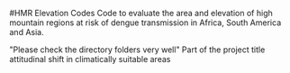 #HMR Elevation Codes
Code to evaluate the area and elevation of high mountain regions at risk of dengue transmission in Africa, South America and Asia.

"Please check the directory folders very well" 
Part of the project title attitudinal shift in climatically suitable areas

